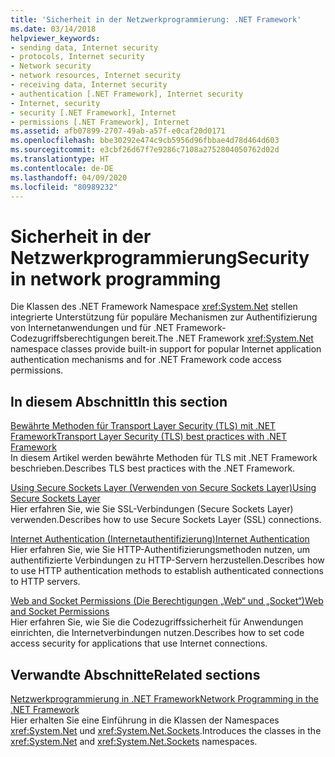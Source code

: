 ```yaml
---
title: 'Sicherheit in der Netzwerkprogrammierung: .NET Framework'
ms.date: 03/14/2018
helpviewer_keywords:
- sending data, Internet security
- protocols, Internet security
- Network security
- network resources, Internet security
- receiving data, Internet security
- authentication [.NET Framework], Internet security
- Internet, security
- security [.NET Framework], Internet
- permissions [.NET Framework], Internet
ms.assetid: afb07899-2707-49ab-a57f-e0caf20d0171
ms.openlocfilehash: bbe30292e474c9cb5956d96fbbae4d78d464d603
ms.sourcegitcommit: e3cbf26d67f7e9286c7108a2752804050762d02d
ms.translationtype: HT
ms.contentlocale: de-DE
ms.lasthandoff: 04/09/2020
ms.locfileid: "80989232"
---
```

# <a name="security-in-network-programming"></a><span data-ttu-id="15c35-102">Sicherheit in der Netzwerkprogrammierung</span><span class="sxs-lookup"><span data-stu-id="15c35-102">Security in network programming</span></span>

<span data-ttu-id="15c35-103">Die Klassen des .NET Framework Namespace <xref:System.Net> stellen integrierte Unterstützung für populäre Mechanismen zur Authentifizierung von Internetanwendungen und für .NET Framework-Codezugriffsberechtigungen bereit.</span><span class="sxs-lookup"><span data-stu-id="15c35-103">The .NET Framework <xref:System.Net> namespace classes provide built-in support for popular Internet application authentication mechanisms and for .NET Framework code access permissions.</span></span>  
  
## <a name="in-this-section"></a><span data-ttu-id="15c35-104">In diesem Abschnitt</span><span class="sxs-lookup"><span data-stu-id="15c35-104">In this section</span></span>

[<span data-ttu-id="15c35-105">Bewährte Methoden für Transport Layer Security (TLS) mit .NET Framework</span><span class="sxs-lookup"><span data-stu-id="15c35-105">Transport Layer Security (TLS) best practices with .NET Framework</span></span>](tls.md)  
<span data-ttu-id="15c35-106">In diesem Artikel werden bewährte Methoden für TLS mit .NET Framework beschrieben.</span><span class="sxs-lookup"><span data-stu-id="15c35-106">Describes TLS best practices with the .NET Framework.</span></span>

[<span data-ttu-id="15c35-107">Using Secure Sockets Layer (Verwenden von Secure Sockets Layer)</span><span class="sxs-lookup"><span data-stu-id="15c35-107">Using Secure Sockets Layer</span></span>](using-secure-sockets-layer.md)  
<span data-ttu-id="15c35-108">Hier erfahren Sie, wie Sie SSL-Verbindungen (Secure Sockets Layer) verwenden.</span><span class="sxs-lookup"><span data-stu-id="15c35-108">Describes how to use Secure Sockets Layer (SSL) connections.</span></span>  
  
[<span data-ttu-id="15c35-109">Internet Authentication (Internetauthentifizierung)</span><span class="sxs-lookup"><span data-stu-id="15c35-109">Internet Authentication</span></span>](internet-authentication.md)  
<span data-ttu-id="15c35-110">Hier erfahren Sie, wie Sie HTTP-Authentifizierungsmethoden nutzen, um authentifizierte Verbindungen zu HTTP-Servern herzustellen.</span><span class="sxs-lookup"><span data-stu-id="15c35-110">Describes how to use HTTP authentication methods to establish authenticated connections to HTTP servers.</span></span>  
  
[<span data-ttu-id="15c35-111">Web and Socket Permissions (Die Berechtigungen „Web“ und „Socket“)</span><span class="sxs-lookup"><span data-stu-id="15c35-111">Web and Socket Permissions</span></span>](web-and-socket-permissions.md)  
<span data-ttu-id="15c35-112">Hier erfahren Sie, wie Sie die Codezugriffssicherheit für Anwendungen einrichten, die Internetverbindungen nutzen.</span><span class="sxs-lookup"><span data-stu-id="15c35-112">Describes how to set code access security for applications that use Internet connections.</span></span>  
  
## <a name="related-sections"></a><span data-ttu-id="15c35-113">Verwandte Abschnitte</span><span class="sxs-lookup"><span data-stu-id="15c35-113">Related sections</span></span>

[<span data-ttu-id="15c35-114">Netzwerkprogrammierung in .NET Framework</span><span class="sxs-lookup"><span data-stu-id="15c35-114">Network Programming in the .NET Framework</span></span>](index.md)  
<span data-ttu-id="15c35-115">Hier erhalten Sie eine Einführung in die Klassen der Namespaces <xref:System.Net> und <xref:System.Net.Sockets>.</span><span class="sxs-lookup"><span data-stu-id="15c35-115">Introduces the classes in the <xref:System.Net> and <xref:System.Net.Sockets> namespaces.</span></span>
